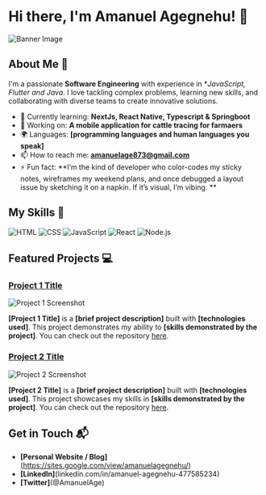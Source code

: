 # Hi there, I'm Amanuel Agegnehu! 👋

![Banner Image]()

## About Me 🚀

I'm a passionate **Software Engineering** with experience in **JavaScript, Flutter and Java*. I love tackling complex problems, learning new skills, and collaborating with diverse teams to create innovative solutions.

- 🌱 Currently learning: **NextJs, React Native, Typescript & Springboot**
- 🔭 Working on: **A mobile application for  cattle tracing for farmaers**
- 🌍 Languages: **[programming languages and human languages you speak]**
- 📫 How to reach me: **amanuelage873@gmail.com**
- ⚡ Fun fact: **I’m the kind of developer who color-codes my sticky notes, wireframes my weekend plans, and once debugged a layout issue by sketching it on a napkin. If it’s visual, I’m vibing. **

## My Skills 🧠

![HTML](https://img.shields.io/badge/-HTML-E34F26?style=flat-square&logo=html5&logoColor=white)
![CSS](https://img.shields.io/badge/-CSS-1572B6?style=flat-square&logo=css3&logoColor=white)
![JavaScript](https://img.shields.io/badge/-JavaScript-F7DF1E?style=flat-square&logo=javascript&logoColor=black)
![React](https://img.shields.io/badge/-React-61DAFB?style=flat-square&logo=react&logoColor=black)
![Node.js](https://img.shields.io/badge/-Node.js-339933?style=flat-square&logo=node.js&logoColor=white)


## Featured Projects 💻

### [Project 1 Title](project_1_link)

![Project 1 Screenshot](project_1_screenshot_url)

**[Project 1 Title]** is a **[brief project description]** built with **[technologies used]**. This project demonstrates my ability to **[skills demonstrated by the project]**. You can check out the repository [here](project_1_repository_link).

### [Project 2 Title](project_2_link)

![Project 2 Screenshot](project_2_screenshot_url)

**[Project 2 Title]** is a **[brief project description]** built with **[technologies used]**. This project showcases my skills in **[skills demonstrated by the project]**. You can check out the repository [here](project_2_repository_link).

## Get in Touch 📬

- **[Personal Website / Blog]**(https://sites.google.com/view/amanuelagegnehu/)
- **[LinkedIn]**(linkedin.com/in/amanuel-agegnehu-477585234)
- **[Twitter]**(@AmanuelAge)


